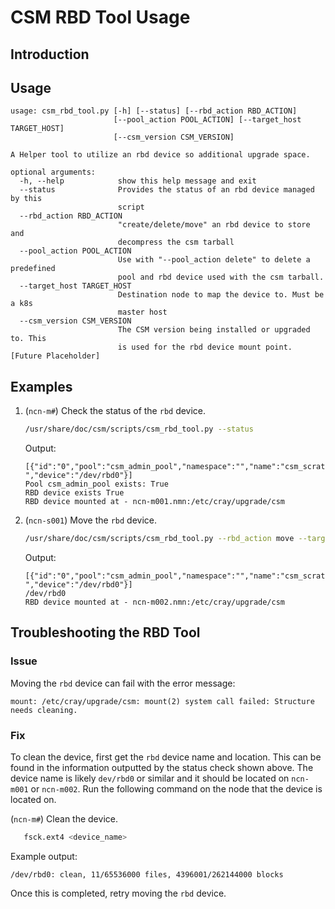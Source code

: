 # CSM RBD Tool Usage

## Introduction

## Usage

```text
usage: csm_rbd_tool.py [-h] [--status] [--rbd_action RBD_ACTION]
                       [--pool_action POOL_ACTION] [--target_host TARGET_HOST]
                       [--csm_version CSM_VERSION]

A Helper tool to utilize an rbd device so additional upgrade space.

optional arguments:
  -h, --help            show this help message and exit
  --status              Provides the status of an rbd device managed by this
                        script
  --rbd_action RBD_ACTION
                        "create/delete/move" an rbd device to store and
                        decompress the csm tarball
  --pool_action POOL_ACTION
                        Use with "--pool_action delete" to delete a predefined
                        pool and rbd device used with the csm tarball.
  --target_host TARGET_HOST
                        Destination node to map the device to. Must be a k8s
                        master host
  --csm_version CSM_VERSION
                        The CSM version being installed or upgraded to. This
                        is used for the rbd device mount point. [Future Placeholder]
```

## Examples

1. (`ncn-m#`) Check the status of the `rbd` device.

   ```bash
   /usr/share/doc/csm/scripts/csm_rbd_tool.py --status
   ```

   Output:

   ```text
   [{"id":"0","pool":"csm_admin_pool","namespace":"","name":"csm_scratch_img","snap":"-","device":"/dev/rbd0"}]
   Pool csm_admin_pool exists: True
   RBD device exists True
   RBD device mounted at - ncn-m001.nmn:/etc/cray/upgrade/csm
   ```

2. (`ncn-s001`) Move the `rbd` device.

   ```bash
   /usr/share/doc/csm/scripts/csm_rbd_tool.py --rbd_action move --target_host ncn-m002
   ```

   Output:

   ```text
   [{"id":"0","pool":"csm_admin_pool","namespace":"","name":"csm_scratch_img","snap":"-","device":"/dev/rbd0"}]
   /dev/rbd0
   RBD device mounted at - ncn-m002.nmn:/etc/cray/upgrade/csm
   ```

## Troubleshooting the RBD Tool

### Issue

Moving the `rbd` device can fail with the error message:

 `mount: /etc/cray/upgrade/csm: mount(2) system call failed: Structure needs cleaning.`

### Fix

To clean the device, first get the `rbd` device name and location. 
This can be found in the information outputted by the status check shown above. The device name is likely `dev/rbd0` or similar and it should be located on `ncn-m001` or `ncn-m002`. 
Run the following command on the node that the device is located on.

(`ncn-m#`) Clean the device.

```bash
   fsck.ext4 <device_name>
```

Example output:

```text
/dev/rbd0: clean, 11/65536000 files, 4396001/262144000 blocks
```

Once this is completed, retry moving the `rbd` device.
